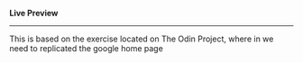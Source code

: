 **Live Preview** <hr>
This is based on the exercise located on The Odin Project, where in we need to replicated the google home page
